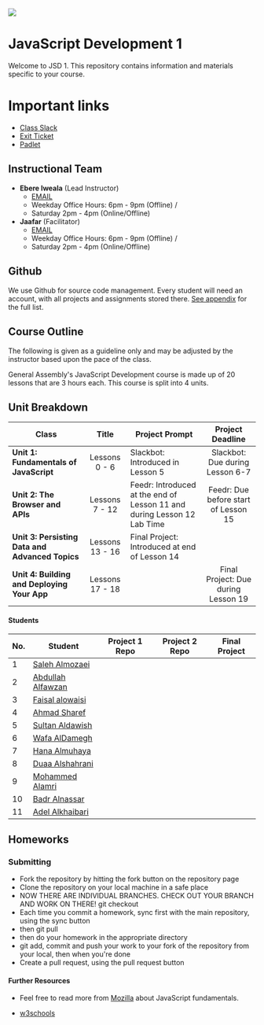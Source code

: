 # ![](https://ga-dash.s3.amazonaws.com/production/assets/logo-9f88ae6c9c3871690e33280fcf557f33.png) 
# JavaScript Development 1
Welcome to JSD 1. This repository contains information and materials specific to your course.

# Important links
- [Class Slack](https://miskacademy.slack.com/messages/CFCFWUA4S/)
- [Exit Ticket](https://docs.google.com/forms/d/e/1FAIpQLSeesS4JlEucM097ZlYR1CJTPE21TihB66hLjoEFeVABk0F_gQ/viewform)
- [Padlet](https://padlet.com/ebere/jihnvwm32ucf)


## Instructional Team
- **Ebere Iweala** (Lead Instructor)
  - [EMAIL](mailto:eiweala@live.com)
  - Weekday Office Hours: 6pm - 9pm (Offline) / 
  - Saturday 2pm - 4pm (Online/Offline)
- **Jaafar** (Facilitator)
  - [EMAIL](mailto:jaafar.abdullah.1414@gmail.com)
  - Weekday Office Hours: 6pm - 9pm (Offline) / 
  - Saturday 2pm - 4pm (Online/Offline)


## Github
We use Github for source code management. Every student will need an account, with all projects and assignments stored there. [See appendix](#github-links) for the full list.

## Course Outline
The following is given as a guideline only and may be adjusted by the instructor based upon the pace of the class.

General Assembly's JavaScript Development course is made up of 20 lessons that are 3 hours each. This course is split into 4 units.

## Unit Breakdown

| Class | Title | Project Prompt | Project Deadline|
| --- | :---: |  --- | :---: |
| **Unit 1: Fundamentals of JavaScript** | Lessons 0 - 6  | Slackbot: Introduced in Lesson 5| Slackbot: Due during Lesson 6-7|
| **Unit 2: The Browser and APIs** | Lessons 7 - 12 | Feedr: Introduced at the end of Lesson 11 and during Lesson 12 Lab Time| Feedr: Due before start of Lesson 15 |
| **Unit 3: Persisting Data and Advanced Topics**| Lessons 13 - 16 |Final Project: Introduced at end of Lesson 14| |
| **Unit 4: Building and Deploying Your App**| Lessons 17 - 18 ||Final Project: Due during Lesson 19|



#### Students

| No. | Student |Project 1 Repo | Project 2 Repo | Final Project
|---  | ---     | ---     |---      |---             |  
|1    | [Saleh Almozaei](https://github.com/almozaai) |  |  | |
|2    | [Abdullah Alfawzan](https://github.com/Fawzan91) |  |  | |
|3    | [Faisal alowaisi](https://github.com/faisal3397) | | | |
|4    | [Ahmad Sharef](https://github.com/faifiahmad) | | | |
|5    | [Sultan Aldawish](https://github.com/SultanBandar) | | | |
|6    | [Wafa AlDamegh](https://github.com/waldamegh) | | | |
|7    | [Hana Almuhaya](https://github.com/Hnoi232) | | | |
|8    | [Duaa Alshahrani](https://github.com/DuaaMohd) | | | |
|9    | [Mohammed Alamri](https://github.com/Mohammed-ALAmri)  | |  | |
|10    | [Badr Alnassar](https://github.com/BadrAlnassar) |  | |  |
|11    | [Adel Alkhaibari](https://github.com/adel711) |  | |  |



## Homeworks
### Submitting

- Fork the repository by hitting the fork button on the repository page
- Clone the repository on your local machine in a safe place
 - NOW THERE ARE INDIVIDUAL BRANCHES. CHECK OUT YOUR BRANCH AND WORK ON THERE! git checkout <your-first-name>
- Each time you commit a homework, sync first with the main repository, using the sync button
- then git pull
- then do your homework in the appropriate directory
- git add, commit and push your work to your fork of the repository from your local, then when you're done
- Create a pull request, using the pull request button

#### Further Resources

* Feel free to read more from [Mozilla](https://developer.mozilla.org/en-US/docs/Web/JavaScript/A_re-introduction_to_JavaScript) about JavaScript fundamentals.

* [w3schools](https://www.w3schools.com/js/)